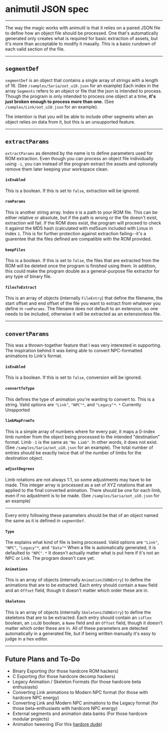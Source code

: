 # animutil JSON spec
---

The way the magic works with animutil is that it relies on a paired JSON file to define how an object file should be processed. One that's automatically generated only creates what is required for basic extraction of assets, but it's more than acceptable to modify it maually. This is a basic rundown of each valid section of the file.

---
## `segmentDef`
`segmentDef` is an object that contains a single array of strings with a length of 16. (See `/samples/Saria/oot_u10.json` for an example) Each index in the array `Segments` refers to an object or file that the json is intended to process. Though the program is only intended to process one object at a time, **it's just broken enough to process more than one.** (See `/samples/Link/oot_u10.json` for an example).

The intention is that you will be able to include other segments when an object relies on data from it, but this is an unsupported feature.

---

## `extractParams`
`extractParams` as denoted by the name is to define parameters used for ROM extraction. Even though you can process an object file individually using `-i`, you can instead of the program extract the assets and optionally remove them later keeping your workspace clean.

#### `isEnabled`
This is a boolean. If this is set to `false`, extraction will be ignored. 

#### `romParams`
This is another string array. Index `0` is a path to your ROM file. This can be either relative or absolute, but if the path is wrong or the file doesn't exist, extraction will fail. If the ROM does exist, the program will proceed to check it against the MD5 hash (calculated with md5sum included with Linux in index `1`. This is for further protection against extraction failing--it's a guarentee that the files defined are compatible with the ROM provided.

#### `keepFiles`
This is a boolean. If this is set to `false`, the files that are extracted from the ROM will be deleted once the program is finished using them. In addition, this could make the program double as a general-purpose file extractor for any type of binary file.

#### `filesToExtract`
This is an array of objects (internally `FileEntry`) that define the filename, the start offset and end offset of the file you want to extract from whatever you define in `romParams`. The filename does not default to an extension, so one needs to be included, otherwise it will be extracted as an extensionless file.

---
## `convertParams`
This was a thrown-together feature that I was very interested in supporting. The inspiration behind it was being able to convert NPC-formatted animations to Link's format.

#### `isEnabled`
This is a boolean. If this is set to `false`, conversion will be ignored.

#### `convertToType`
This defines the type of animation you're wanting to convert to. This is a string. Valid options are `"Link"`, `"NPC"*`, and `"Legacy"*`.
`*` Currently Unspported

#### `limbMapFromTo`
This is a simple array of numbers where for every pair, it maps a 0-index limb number from the object being processed to the intended "destination" format. Limb `-1` is the same as `"No Limb"`. In other words, it does not exist. (See `/samples/Saria/oot_u10.json` for an example). The total number of entries should be exactly twice that of the number of limbs for the destination object.

#### `adjustDegrees`
Limb rotations are not always 1:1, so some adjustments may have to be made. This integer array is processed as a set of XYZ rotations that are applied to the final converted animation. There should be one for each limb, even if no adjustment is to be made. (See `/samples/Saria/oot_u10.json` for an example)

---
Every entry following these parameters should be that of an object named the same as it is defined in `segmentDef`.

#### `Type`
The explains what kind of file is being processed. Valid options are `"Link"`, `"NPC"`, `"Legacy"*`, and `"Data"*` When a file is automatically generated, it is defaulted to `"NPC"`.
`*` It doesn't actually matter what is put here if it's not an NPC or Link. The program doesn't care yet.

#### `Animations`
This is an array of objects (internally `AnimationJSONEntry`) to define the animations that are to be extracted. Each entry should contain a `Name` field and an `Offset` field, though it doesn't matter which order these are in.

#### `Skeletons`
This is an array of objects (internally `SkeletonsJSONEntry`) to define the skeletons that are to be extracted. Each entry should contain an `isFlex` boolean, an `isLOD` boolean, a `Name` field and an `Offset` field, though it doesn't matter which order these are in. All of these parameters are detected automatically in a generated file, but if being written manually it's easy to judge in a hex editor.

---
## Future Plans and To-Do
- Binary Exporting (for those hardcore ROM hackers)
- C Exporting (for those hardcore decomp hackers)
- Legacy Animation / Skeleton Formats (for those hardcore beta enthusiasts)
- Converting Link animations to Modern NPC format (for those with hardcore NPC energy)
- Converting Link and Modern NPC animations to the Legacy format (for those beta-enthusiasts with hardcore NPC energy)
- External segments and animation data banks (For those hardcore modular projects)
- Animation tweening (For this [hardore dude](https://www.youtube.com/watch?v=wA5iEVHP2os))